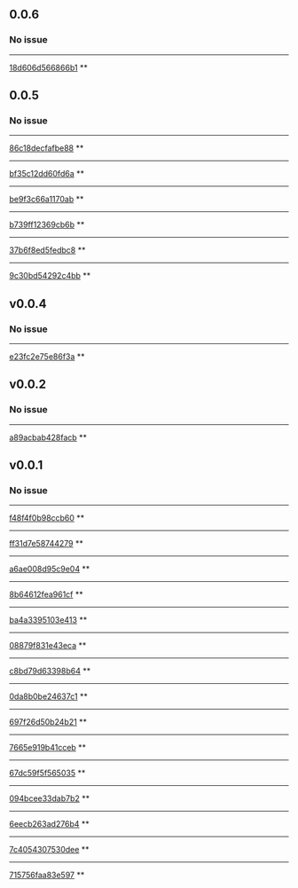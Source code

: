 ## 0.0.6
### No issue

****


[18d606d566866b1](https://github.com///commit/18d606d566866b1)  **


## 0.0.5
### No issue

****


[86c18decfafbe88](https://github.com///commit/86c18decfafbe88)  **

****


[bf35c12dd60fd6a](https://github.com///commit/bf35c12dd60fd6a)  **

****


[be9f3c66a1170ab](https://github.com///commit/be9f3c66a1170ab)  **

****


[b739ff12369cb6b](https://github.com///commit/b739ff12369cb6b)  **

****


[37b6f8ed5fedbc8](https://github.com///commit/37b6f8ed5fedbc8)  **

****


[9c30bd54292c4bb](https://github.com///commit/9c30bd54292c4bb)  **


## v0.0.4
### No issue

****


[e23fc2e75e86f3a](https://github.com///commit/e23fc2e75e86f3a)  **


## v0.0.2
### No issue

****


[a89acbab428facb](https://github.com///commit/a89acbab428facb)  **


## v0.0.1
### No issue

****


[f48f4f0b98ccb60](https://github.com///commit/f48f4f0b98ccb60)  **

****


[ff31d7e58744279](https://github.com///commit/ff31d7e58744279)  **

****


[a6ae008d95c9e04](https://github.com///commit/a6ae008d95c9e04)  **

****


[8b64612fea961cf](https://github.com///commit/8b64612fea961cf)  **

****


[ba4a3395103e413](https://github.com///commit/ba4a3395103e413)  **

****


[08879f831e43eca](https://github.com///commit/08879f831e43eca)  **

****


[c8bd79d63398b64](https://github.com///commit/c8bd79d63398b64)  **

****


[0da8b0be24637c1](https://github.com///commit/0da8b0be24637c1)  **

****


[697f26d50b24b21](https://github.com///commit/697f26d50b24b21)  **

****


[7665e919b41cceb](https://github.com///commit/7665e919b41cceb)  **

****


[67dc59f5f565035](https://github.com///commit/67dc59f5f565035)  **

****


[094bcee33dab7b2](https://github.com///commit/094bcee33dab7b2)  **

****


[6eecb263ad276b4](https://github.com///commit/6eecb263ad276b4)  **

****


[7c4054307530dee](https://github.com///commit/7c4054307530dee)  **

****


[715756faa83e597](https://github.com///commit/715756faa83e597)  **



